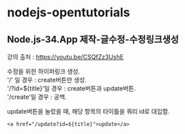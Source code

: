 # nodejs-opentutorials

## Node.js-34.App 제작-글수정-수정링크생성
강의 출처 : https://youtu.be/CSQfZz3UshE

수정을 위한 하이퍼링크 생성.\
'/' 일 경우 : create버튼만 생성.\
'/?id=${title}'일 경우 : create버튼과 update버튼.\
'/create'일 경우 : 공백.

update버튼을 눌렀을 때, 해당 항목의 타이틀을 쿼리 id로 대입함.
```
<a href="/update?id=${title}">update</a>
```
